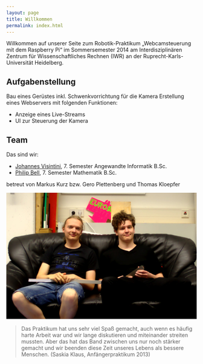 ```yaml
---
layout: page
title: Willkommen
permalink: index.html
---
```

Willkommen auf unserer Seite zum Robotik-Praktikum „Webcamsteuerung mit dem Raspberry Pi“ im Sommersemester 2014 am Interdisziplinären Zentrum für Wissenschaftliches Rechnen (IWR) an der Ruprecht-Karls-Universität Heidelberg.

## Aufgabenstellung
Bau eines Gerüstes inkl. Schwenkvorrichtung für die Kamera
Erstellung eines Webservers mit folgenden Funktionen:

* Anzeige eines Live-Streams
* UI zur Steuerung der Kamera

## Team

Das sind wir:

* [Johannes Visintini](mailto:visintini@stud.uni-heidelberg.de), 7. Semester Angewandte Informatik B.Sc.
* [Philip Bell](mailto:philip.bell@web.de), 7. Semester Mathematik B.Sc.

betreut von Markus Kurz bzw. Gero Plettenberg und Thomas Kloepfer

[![JoPhil](img/team800px.jpg "Johannes und Philip")](img/team.jpg)

> Das Praktikum hat uns sehr viel Spaß gemacht, auch wenn es häufig harte
> Arbeit war und wir lange diskutieren und miteinander streiten mussten. Aber
> das hat das Band zwischen uns nur noch stärker gemacht und wir beenden diese
> Zeit unseres Lebens als bessere Menschen. (Saskia Klaus, Anfängerpraktikum
> 2013)
